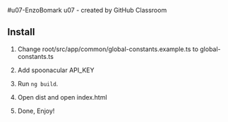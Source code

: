 #u07-EnzoBomark
u07 - created by GitHub Classroom

## Install

1. Change root/src/app/common/global-constants.example.ts to global-constants.ts

2. Add spoonacular API_KEY 

3. Run `ng build`.

4. Open dist and open index.html

5. Done, Enjoy!
